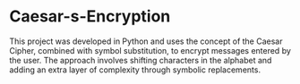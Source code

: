 # Caesar-s-Encryption
This project was developed in Python and uses the concept of the Caesar Cipher, combined with symbol substitution, to encrypt messages entered by the user. The approach involves shifting characters in the alphabet and adding an extra layer of complexity through symbolic replacements.
